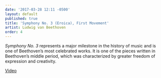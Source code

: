```yaml
---
date: '2017-03-28 12:11 -0500'
layout: default
published: true
title: 'Symphony No. 3 (Eroica), First Movement'
artist: Ludwig van Beethoven
order: 4
---
```

_Symphony No. 3_ represents a major milestone in the history of music and is one of Beethoven’s most celebrated works. It is one of the pieces written in Beethoven’s middle period, which was characterized by greater freedom of expression and creativity.

[Video](https://www.youtube.com/watch?v=6NC_aE83g68&list=PLprXkx-4Du8LdfgRFaO1_ldJE0nvgHUcC&index=3)
